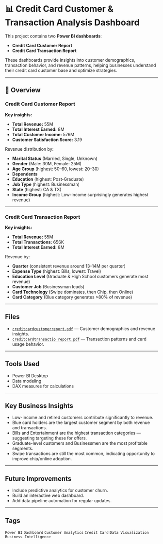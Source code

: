 
# 📊 Credit Card Customer & Transaction Analysis Dashboard

This project contains two **Power BI dashboards**:

- **Credit Card Customer Report**
- **Credit Card Transaction Report**

These dashboards provide insights into customer demographics, transaction behavior, and revenue patterns, helping businesses understand their credit card customer base and optimize strategies.

---

## 🚀 Overview

### Credit Card Customer Report
**Key insights:**
- **Total Revenue:** 55M
- **Total Interest Earned:** 8M
- **Total Customer Income:** 576M
- **Customer Satisfaction Score:** 3.19

Revenue distribution by:
- **Marital Status** (Married, Single, Unknown)
- **Gender** (Male: 30M, Female: 25M)
- **Age Group** (highest: 50–60, lowest: 20–30)
- **Dependents**
- **Education** (highest: Post-Graduate)
- **Job Type** (highest: Businessman)
- **State** (highest: CA & TX)
- **Income Group** (highest: Low-income surprisingly generates highest revenue)

---

### Credit Card Transaction Report
**Key insights:**
- **Total Revenue:** 55M
- **Total Transactions:** 656K
- **Total Interest Earned:** 8M

Revenue by:
- **Quarter** (consistent revenue around 13–14M per quarter)
- **Expense Type** (highest: Bills, lowest: Travel)
- **Education Level** (Graduate & High School customers generate most revenue)
- **Customer Job** (Businessman leads)
- **Card Technology** (Swipe dominates, then Chip, then Online)
- **Card Category** (Blue category generates >80% of revenue)

---

## Files
- [`creditcardcustomerreport.pdf`](./creditcardcustomerreport.pdf) — Customer demographics and revenue insights.
- [`creditcardtransactio report.pdf`](./creditcardtransactio%20report.pdf) — Transaction patterns and card usage behavior.

---

## Tools Used
- Power BI Desktop
- Data modeling
- DAX measures for calculations

---

## Key Business Insights
- Low-income and retired customers contribute significantly to revenue.
- Blue card holders are the largest customer segment by both revenue and transactions.
- Bills and Entertainment are the highest transaction categories — suggesting targeting these for offers.
- Graduate-level customers and Businessmen are the most profitable segments.
- Swipe transactions are still the most common, indicating opportunity to improve chip/online adoption.

---

## Future Improvements
- Include predictive analytics for customer churn.
- Build an interactive web dashboard.
- Add data pipeline automation for regular updates.

---

## Tags
`Power BI` `Dashboard` `Customer Analytics` `Credit Card` `Data Visualization` `Business Intelligence`


